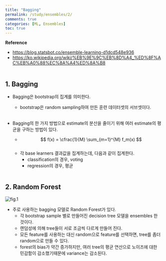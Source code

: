 ```yaml
---
title: "Bagging"
permalink: /study/ensembles/2/
comments: true
categories: [ML, Ensembles]
toc: true
---
```


**Reference**

- https://blog.statsbot.co/ensemble-learning-d1dcd548e936
- https://ko.wikipedia.org/wiki/%EB%9E%9C%EB%8D%A4_%ED%8F%AC%EB%A0%88%EC%8A%A4%ED%8A%B8
<br><br>

## 1. Bagging

- Bagging은 bootstrap의 집계를 의미한다.
  - bootstrap은 random sampling하여 만든 훈련 데이터셋의 서브셋이다.
<br><br>

- Bagging의 한 가지 방법으로 estimate의 분산을 줄이기 위해 여러 estimate의 평균을 구하는 방법이 있다.
  - $$ f(x) = \cfrac{1}{M} \sum_{m=1}^{M} f_m(x) $$ <br>
  - 각 base learners 결과값을 집계하는데, 다음과 같이 집계한다.
    - classification의 경우, voting
    - regression의 경우, 평균
<br><br>

## 2. Random Forest

![fig.1](../images/ensembles_2_1.png)

- 주로 사용하는 bagging 모델로 Random Forest가 있다.
  - 각 bootstrap sample 별로 만들어진 decision tree 모델을 ensembles 한 것이다.
  - 랜덤성에 의해 tree들이 서로 조금씩 다르게 만들어 진다.
  - 모든 feature를 사용하는 대신 random으로 feature를 선택하면, tree를 좀더 random으로 만들 수 있다.
  - forest의 bias가 약간 증가하지만, 여러 tree의 평균 연산으로 노이즈에 대한 민감함이 감소했기때문에 variance는 감소된다.
